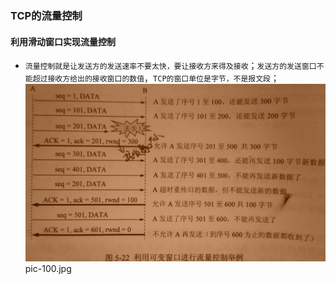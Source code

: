 ### TCP的流量控制
#### 利用滑动窗口实现流量控制
+ `流量控制就是让发送方的发送速率不要太快，要让接收方来得及接收`；`发送方的发送窗口不能超过接收方给出的接收窗口的数值`，`TCP的窗口单位是字节，不是报文段`；
![image](https://github.com/ningbaoqi/ComputerNetWork/blob/master/gif/pic-100.jpg)   pic-100.jpg
